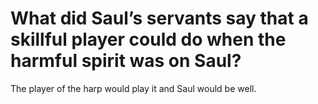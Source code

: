# What did Saul’s servants say that a skillful player could do when the harmful spirit was on Saul?

The player of the harp would play it and Saul would be well.
